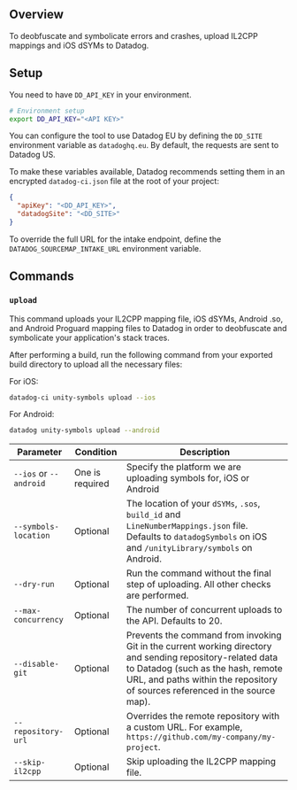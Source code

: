 ## Overview

To deobfuscate and symbolicate errors and crashes, upload IL2CPP mappings and iOS dSYMs to Datadog.

## Setup

You need to have `DD_API_KEY` in your environment.

```bash
# Environment setup
export DD_API_KEY="<API KEY>"
```

You can configure the tool to use Datadog EU by defining the `DD_SITE` environment variable as `datadoghq.eu`. By default, the requests are sent to Datadog US.

To make these variables available, Datadog recommends setting them in an encrypted `datadog-ci.json` file at the root of your project:

```json
{
  "apiKey": "<DD_API_KEY>",
  "datadogSite": "<DD_SITE>"
}
```

To override the full URL for the intake endpoint, define the `DATADOG_SOURCEMAP_INTAKE_URL` environment variable.

## Commands

### `upload`

This command uploads your IL2CPP mapping file, iOS dSYMs, Android .so, and Android Proguard mapping files to Datadog in order to deobfuscate and symbolicate your application's stack traces.

After performing a build, run the following command from your exported build directory to upload all the necessary files:

For iOS:
```bash
datadog-ci unity-symbols upload --ios
```

For Android:
```bash
datadog unity-symbols upload --android
```

| Parameter | Condition | Description |
|-----------|-----------|-------------|
| `--ios` or `--android` | One is required | Specify the platform we are uploading symbols for, iOS or Android |
| `--symbols-location`  | Optional | The location of your `dSYMs`, `.sos`, `build_id` and `LineNumberMappings.json` file.  Defaults to `datadogSymbols` on iOS and `/unityLibrary/symbols` on Android. |
| `--dry-run` | Optional | Run the command without the final step of uploading. All other checks are performed. |
| `--max-concurrency` | Optional | The number of concurrent uploads to the API. Defaults to 20. |
| `--disable-git`    | Optional | Prevents the command from invoking Git in the current working directory and sending repository-related data to Datadog (such as the hash, remote URL, and paths within the repository of sources referenced in the source map). |
| `--repository-url` | Optional | Overrides the remote repository with a custom URL. For example, `https://github.com/my-company/my-project`. |
| `--skip-il2cpp` | Optional | Skip uploading the IL2CPP mapping file. |
